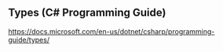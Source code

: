 ## Types (C# Programming Guide)

https://docs.microsoft.com/en-us/dotnet/csharp/programming-guide/types/

